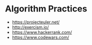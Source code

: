 # Algorithm Practices
* https://projecteuler.net/
* http://exercism.io/
* https://www.hackerrank.com/
* https://www.codewars.com/